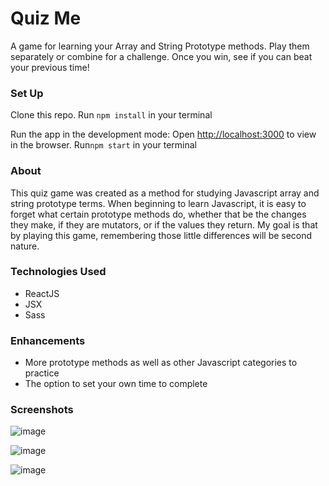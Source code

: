 # Quiz Me

A game for learning your Array and String Prototype methods. Play them separately or combine for a challenge. Once you win, see if you can beat your previous time! 

### Set Up

Clone this repo. 
Run `npm install` in your terminal

Run the app in the development mode:
Open [http://localhost:3000](http://localhost:3000) to view in the browser.
Run`npm start` in your terminal

### About

This quiz game was created as a method for studying Javascript array and string prototype terms. When beginning to learn Javascript, it is easy to forget what certain prototype methods do, whether that be the changes they make, if they are mutators, or if the values they return. My goal is that by playing this game, remembering those little differences will be second nature.

### Technologies Used

- ReactJS
- JSX
- Sass

### Enhancements

 - More prototype methods as well as other Javascript categories to practice
 - The option to set your own time to complete

### Screenshots

![image](https://user-images.githubusercontent.com/37158924/48110768-441bf280-e20b-11e8-831d-b13a726916a9.png)

![image](https://user-images.githubusercontent.com/37158924/48110830-b55ba580-e20b-11e8-9c21-f20b04d3ac45.png)

![image](https://user-images.githubusercontent.com/37158924/48110840-c60c1b80-e20b-11e8-84ff-cfa9285ca7c9.png)
